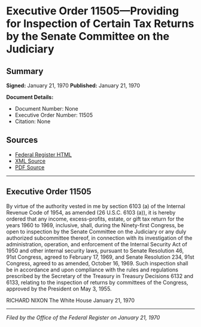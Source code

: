 # Executive Order 11505—Providing for Inspection of Certain Tax Returns by the Senate Committee on the Judiciary

## Summary

**Signed:** January 21, 1970
**Published:** January 21, 1970

**Document Details:**
- Document Number: None
- Executive Order Number: 11505
- Citation: None

## Sources
- [Federal Register HTML](https://www.presidency.ucsb.edu/documents/executive-order-11505-providing-for-inspection-certain-tax-returns-the-senate-committee)
- [XML Source](None)
- [PDF Source](None)

---

## Executive Order 11505

By virtue of the authority vested in me by section 6103 (a) of the Internal Revenue Code of 1954, as amended (26 U.S.C. 6103 (a)), it is hereby ordered that any income, excess-profits, estate, or gift tax return for the years 1960 to 1969, inclusive, shall, during the Ninety-first Congress, be open to inspection by the Senate Committee on the Judiciary or any duly authorized subcommittee thereof, in connection with its investigation of the administration, operation, and enforcement of the Internal Security Act of 1950 and other internal security laws, pursuant to Senate Resolution 46, 91st Congress, agreed to February 17, 1969, and Senate Resolution 234, 91st Congress, agreed to as amended, October 16, 1969. Such inspection shall be in accordance and upon compliance with the rules and regulations prescribed by the Secretary of the Treasury in Treasury Decisions 6132 and 6133, relating to the inspection of returns by committees of the Congress, approved by the President on May 3, 1955.

RICHARD NIXON
The White House
January 21, 1970

---

*Filed by the Office of the Federal Register on January 21, 1970*
